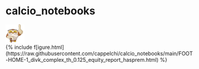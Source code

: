 # calcio_notebooks
<p><img src="https://raw.githubusercontent.com/cappelchi/cappelchi/master/one_for_me2.gif" width="50px" height="50px">
</a>
<br>
{% include f[igure.html](https://raw.githubusercontent.com/cappelchi/calcio_notebooks/main/FOOT-HOME-1_divk_complex_th_0.125_equity_report_hasprem.html) %}
